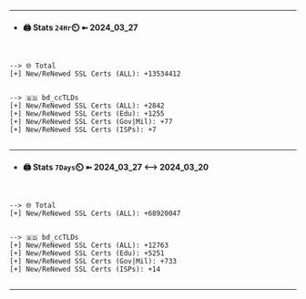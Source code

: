 

---
- #### 🖨️ **Stats** `24Hr`⏲️ ➼ 2024_03_27
```console


--> 🌐 Total
[+] New/ReNewed SSL Certs (ALL): +13534412


--> 🇧🇩 bd_ccTLDs
[+] New/ReNewed SSL Certs (ALL): +2842
[+] New/ReNewed SSL Certs (Edu): +1255
[+] New/ReNewed SSL Certs (Gov|Mil): +77
[+] New/ReNewed SSL Certs (ISPs): +7


```

---
- #### 🖨️ **Stats** `7Days`⏲️ ➼ 2024_03_27 <--> 2024_03_20
```console


--> 🌐 Total
[+] New/ReNewed SSL Certs (ALL): +68920047


--> 🇧🇩 bd_ccTLDs
[+] New/ReNewed SSL Certs (ALL): +12763
[+] New/ReNewed SSL Certs (Edu): +5251
[+] New/ReNewed SSL Certs (Gov|Mil): +733
[+] New/ReNewed SSL Certs (ISPs): +14


```

---

